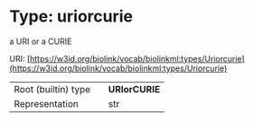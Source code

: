 
# Type: uriorcurie


a URI or a CURIE

URI: [https://w3id.org/biolink/vocab/biolinkml:types/Uriorcurie](https://w3id.org/biolink/vocab/biolinkml:types/Uriorcurie)

|  |  |  |
| --- | --- | --- |
| Root (builtin) type | | **URIorCURIE** |
| Representation | | str |
